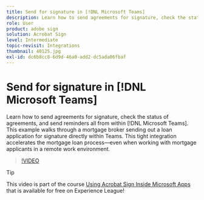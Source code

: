 ```yaml
---
title: Send for signature in [!DNL Microsoft Teams]
description: Learn how to send agreements for signature, check the status of agreements, and send reminders all from within [!DNL Microsoft Teams]
role: User
product: adobe sign
solution: Acrobat Sign
level: Intermediate
topic-revisit: Integrations
thumbnail: 40125.jpg
exl-id: dc6b8cc8-6d9d-46a0-add2-dc5ada06fbaf
---
```

# Send for signature in [!DNL Microsoft Teams]

Learn how to send agreements for signature, check the status of agreements, and send reminders all from within [!DNL Microsoft Teams].
This example walks through a mortgage broker sending out a loan application for signature directly within Teams. This tight integration accelerates the mortgage loan process—even when working with mortgage applicants in a remote work environment.

>[!VIDEO](https://video.tv.adobe.com/v/346545?hidetitle=true)

>[!TIP]
>
>This video is part of the course [Using Acrobat Sign Inside Microsoft Apps](https://experienceleague.adobe.com/?recommended=Sign-U-1-2020.2) that is available for free on Experience League!
